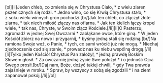 [ol][li]Jeden chleb, co zmienia się w Chrystusa Ciało, * z wielu ziaren pszenicznych się rodzi. * Jedno wino, co się Krwią Chrystusa stało, * z soku wielu winnych gron pochodzi.[br/]Jak ten chleb, co złączył złote ziarna, * tak niech miłość złączy nas ofiarna. * Jak ten kielich łączy kropel wiele, * tak nas, Chryste, w Swoim złącz Kościele.[/li][li]O Pasterzu, zgromadź w jednej Swej Owczarni * zabłąkane owce, które giną. * W jeden Kościół zbierz na nowo i przygarnij, * byśmy jedną stali się rodziną.[br/]Na ramiona Swoje weź, o Panie, * tych, co sami wrócić już nie mogą. * Niechaj zjednoczenia cud się stanie, * prowadź nas ku niebu wspólną drogą.[/li][li]Tylko jeden Kościół Chrystus Pan założył, * jedną prawdę Boskim Słowem głosił. * Za owczarnię jedną życie Swe położył * i o jedność Ojca Swego prosił.[br/]Daj nam, Boże, dożyć takiej chwili, * gdy Twa prawda zajaśnieje w mroku. * Spraw, by wszyscy z sobą się zgodzili * i na ziemi zapanował pokój.[/li][/ol]